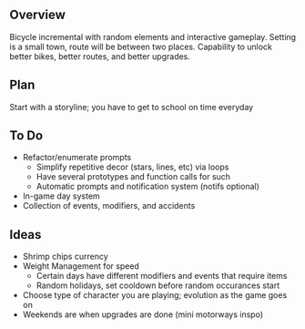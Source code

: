 ## Overview
Bicycle incremental with random elements and interactive gameplay.
Setting is a small town, route will be between two places. Capability to unlock better bikes, better routes, and better upgrades.

## Plan
Start with a storyline; you have to get to school on time everyday

## To Do
- Refactor/enumerate prompts
    - Simplify repetitive decor (stars, lines, etc) via loops
    - Have several prototypes and function calls for such
    - Automatic prompts and notification system (notifs optional)
- In-game day system
- Collection of events, modifiers, and accidents

## Ideas
- Shrimp chips currency
- Weight Management for speed
    - Certain days have different modifiers and events that require items
    - Random holidays, set cooldown before random occurances start
- Choose type of character you are playing; evolution as the game goes on
- Weekends are when upgrades are done (mini motorways inspo)